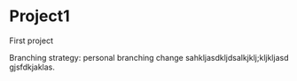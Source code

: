 # Project1
First project

Branching strategy: personal branching
change
sahkljasdkljdsalkjklj;kljkljasd
gjsfdkjaklas.
